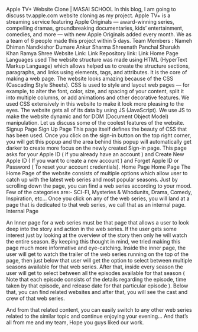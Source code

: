 Apple TV+ Website Clone | MASAI SCHOOL
In this blog, I am going to discuss tv.apple.com website cloning as my project. Apple TV+ is a streaming service featuring Apple Originals — award-winning series, compelling dramas, groundbreaking documentaries, kids’ entertainment, comedies, and more — with new Apple Originals added every month. We as a team of 6 people made this project within 5 days.
Team Members :
Nameh Dhiman
Nandkishor Dumare
Ankur Sharma
Shreenath Panchal
Sharukh Khan
Ramya Shree
Website Link: Link
Repository link: Link
Home Page
Languages used
The website structure was made using HTML (HyperText Markup Language) which allows helped us to create the structure sections, paragraphs, and links using elements, tags, and attributes. It is the core of making a web page.
The website looks amazing because of the CSS (Cascading Style Sheets). CSS is used to style and layout web pages — for example, to alter the font, color, size, and spacing of your content, split it into multiple columns, or add animations and other decorative features. We used CSS extensively in this website to make it look more pleasing to the eyes.
The website gets all of its data by using JS (JavaScript). We use JS to make the website dynamic and for DOM (Document Object Model) manipulation.
Let us discuss some of the coolest features of the website.
Signup Page
Sign Up Page
This page itself defines the beauty of CSS that has been used. Once you click on the sign-in button on the top right corner, you will get this popup and the area behind this popup will automatically get darker to create more focus on the newly created Sign-in page. This page asks for your Apple ID ( if you already have an account ) and Create New Apple ID ( If you want to create a new account ) and Forget Apple ID or Password ( To reset your account credentials).
Home Page
Home Page
The Home Page of the website consists of multiple options which allow user to catch up with the latest web series and most popular seasons.
Just by scrolling down the page, you can find a web series according to your mood. Few of the categories are:-
SCI-FI, Mysteries & Whodunits, Drama, Comedy, Inspiration, etc…
Once you click on any of the web series, you will land at a page that is dedicated to that web series, we call that as an internal page.
Internal Page

An Inner page for a web series must be that page that allows a user to look deep into the story and action in the web series. If the user gets some interest just by looking at the overview of the story then only he will watch the entire season. By keeping this thought in mind, we tried making this page much more informative and eye-catching.
Inside the inner page, the user will get to watch the trailer of the web series running on the top of the page, then just below that user will get the option to select between multiple seasons available for that web series. After that, inside every season the user will get to select between all the episodes available for that season ( Note that each episode consists of the details regarding the episode, time taken by that episode, and release date for that particular episode ). Below that, you can find related websites and after that, you will see the cast and crew of that web series.

And from that related content, you can easily switch to any other web series related to the similar topic and continue enjoying your evening…
And that’s all from me and my team, Hope you guys liked our work.
